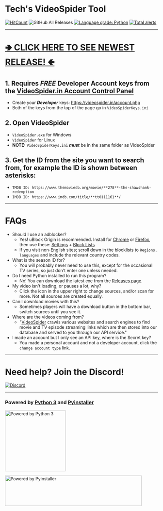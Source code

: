 # Tech's VideoSpider Tool
[![HitCount](https://hits.dwyl.com/Technetium1/VideoSpider.svg)](https://hits.dwyl.com/Technetium1/VideoSpider}) 
![GitHub All Releases](https://img.shields.io/github/downloads/Technetium1/VideoSpider/total?color=24CC11&label=Total%20Downloads&logo=GitHub) [![Language grade: Python](https://img.shields.io/lgtm/grade/python/g/Technetium1/VideoSpider.svg?logo=lgtm&logoWidth=18)](https://lgtm.com/projects/g/Technetium1/VideoSpider/context:python) [![Total alerts](https://img.shields.io/lgtm/alerts/g/Technetium1/VideoSpider.svg?logo=lgtm&logoWidth=18)](https://lgtm.com/projects/g/Technetium1/VideoSpider/alerts/)

---

# [🢂 CLICK HERE TO SEE NEWEST RELEASE! 🢀](https://github.com/Technetium1/VideoSpider/releases/latest)
## 1. Requires ***FREE*** Developer Account keys from the [VideoSpider.in Account Control Panel](https://videospider.in/account.php)
  * Create your ***Developer*** keys: https://videospider.in/account.php
  * Both of the keys from the top of the page go in `VideoSpiderKeys.ini`
## 2. Open VideoSpider
  * `VideoSpider.exe` for Windows
  * `VideoSpider` for Linux
  * **NOTE:** `VideoSpiderKeys.ini` ***must*** be in the same folder as VideoSpider
## 3. Get the ID from the site you want to search from, for example the ID is shown between asterisks:
  * `TMDB ID: https://www.themoviedb.org/movie/**278**-the-shawshank-redemption`
  * `IMDB ID: https://www.imdb.com/title/**tt0111161**/`

---

# FAQs

* Should I use an adblocker?
  * Yes! uBlock Origin is recommended. Install for [Chrome](https://chrome.google.com/webstore/detail/cjpalhdlnbpafiamejdnhcphjbkeiagm) or [Firefox](https://addons.mozilla.org/firefox/addon/ublock-origin/), then use these: [Settings](https://user-images.githubusercontent.com/9877150/67312187-e7265480-f4ce-11e9-97f2-63578d4679a1.png) + [Block Lists](https://user-images.githubusercontent.com/9877150/102152146-6c429a80-3e42-11eb-8760-acc74ecb8a13.png)
  * If you visit non-English sites; scroll down in the blocklists to `Regions, languages` and include the relevant country codes.
* What is the season ID for?
  * You will probably never need to use this, except for the occasional TV series, so just don't enter one unless needed.
* Do I need Python installed to run this program?
  * No! You can download the latest exe from the [Releases page](https://github.com/Technetium1/VideoSpider/releases/latest).
* My video isn't loading, or pauses a lot, why?
  * Click the icon in the upper right to change sources, and/or scan for more. Not all sources are created equally.
* Can I download movies with this?
  * Sometimes players will have a download button in the bottom bar, switch sources until you see it.
* Where are the videos coming from?
  * "[VideoSpider](https://videospider.in) crawls various websites and search engines to find movie and TV episode streaming links which are then stored into our database and served to you through our API service."
* I made an account but I only see an API key, where is the Secret key?
  * You made a personal account and not a developer account, click the `change account type` link.

---

# Need help? Join the Discord!
[![Discord](https://discordapp.com/api/guilds/260151582337794058/widget.png?style=banner3)](https://discord.com/widget?id=260151582337794058&theme=dark)

---

### Powered by [Python 3](https://www.python.org/) and [Pyinstaller](http://www.pyinstaller.org/)

[<img src="https://images-na.ssl-images-amazon.com/images/I/51UQmrmjMXL.png" width="200" height="200" alt="Powered by Python 3" title="Powered by Python 3">](https://www.python.org/)

[<img src="https://www.pyinstaller.org/_images/pyinstaller-draft1c-header-trans.png" width="450" height="100" alt="Powered by Pyinstaller" title="Powered by Pyinstaller">](https://www.pyinstaller.org/)
